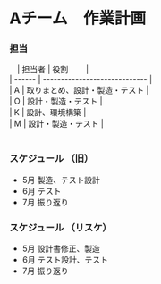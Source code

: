 # Aチーム　作業計画

### 担当  
　| 担当者 | 役割　　                      |  
  | ------ | ----------------------------- |  
  | A      | 取りまとめ、設計・製造・テスト |  
  | O      | 設計・製造・テスト             |  
  | K      | 設計、環境構築                 |  
  | M      | 設計・製造・テスト             |  
<br />



### スケジュール （旧）
 - 5月 製造、テスト設計
 - 6月 テスト  
 - 7月 振り返り  

### スケジュール （リスケ）
 - 5月 設計書修正、製造
 - 6月 テスト設計、テスト
 - 7月 振り返り

